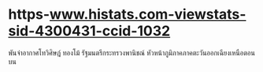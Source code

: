 # https-www.histats.com-viewstats-sid-4300431-ccid-1032
พันจ่าอากาศโทวิศิษฎ์ ทองโม้ รัฐมนตรีกระทรวงพานิชณ์ หัวหน้าภูมิภาคภาคตะวันออกเฉียงเหนือตอนบน
